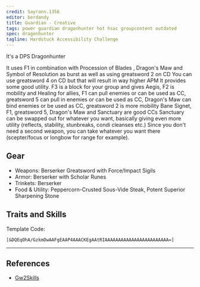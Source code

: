 ```yaml
---
credit: Sayrann.1356
editor: berdandy
title: Guardian - Creative
tags: power guardian dragonhunter hot hsac groupcontent outdated
spec: dragonhunter
tagline: Hardstuck Accessibility Challenge
---
```


It's a DPS Dragonhunter

It uses F1 in combination with Procession of Blades , Dragon's Maw and Symbol of Resolution as burst as well as using greatsword 2 on CD
You can use greatsword 4 on CD but that will result in way higher APM
It provides some good utility. F3 is a block for your group and gives Aegis, F2 is mobility and Healing for allies, F1 can pull enemies  or can be used as CC, greatsword 5 can pull in enemies or can be used as CC, Dragon's Maw can bind enemies or be used as CC, greatsword 2 is more mobility
Bane Signet, F1, greatsword 5, Dragon's Maw and Sanctuary are good CCs
Sanctuary can be swapped out for whatever you want, basically giving even more utility (reflects, stability, stunbreaks, condi cleanses etc.)
Since you don't need a second weapon, you can take whatever you want there (scepter/focus or longbow for range for example).

## Gear

- Weapons: Berserker Greatsword with Force/Impact Sigils
- Armor: Berserker with Scholar Runes
- Trinkets: Berserker
- Food & Utility: Peppercorn-Crusted Sous-Vide Steak, Potent Superior Sharpening Stone

## Traits and Skills

Template Code:

`[&DQEqOhA/GzkmDwAAFgEAAP4AAACKEgAAtRIAAAAAAAAAAAAAAAAAAAAAAAA=]`

---

<div
  data-armory-embed='skills'
  data-armory-ids='21664,9128,9093,30364,30273'
>
</div>
<div
  data-armory-embed='specializations'
  data-armory-ids='42,16,27'
  data-armory-42-traits='634,653,2017'
  data-armory-16-traits='574,565,1683'
  data-armory-27-traits='1898,1835,1955'
>
</div>
<script async src='https://unpkg.com/armory-embeds@^0.x.x/armory-embeds.js'></script>



## References

- [Gw2Skills](http://gw2skills.net/editor/?PWQAElVwEZTMHWJO0L/tcA-zRIYRUwXG1mAVUA2OL6fGB-e)
